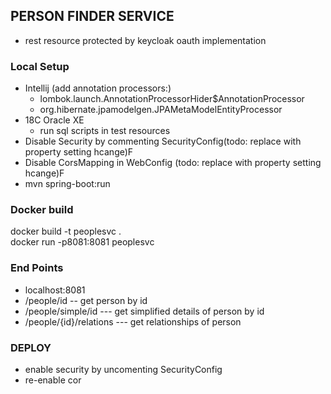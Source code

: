 ##  PERSON FINDER SERVICE
- rest resource protected by keycloak oauth implementation

###  Local Setup
- Intellij (add annotation processors:)  
  - lombok.launch.AnnotationProcessorHider$AnnotationProcessor
  - org.hibernate.jpamodelgen.JPAMetaModelEntityProcessor
- 18C Oracle XE
  - run sql scripts in test resources
- Disable Security by commenting SecurityConfig(todo: replace with property setting hcange)F
- Disable CorsMapping in WebConfig (todo: replace with property setting hcange)F
- mvn spring-boot:run


### Docker build
docker build -t peoplesvc .  
docker run -p8081:8081 peoplesvc

### End Points
- localhost:8081
- /people/id -- get person by id
- /people/simple/id   --- get simplified details of person by id
- /people/{id}/relations    --- get relationships of person


###  DEPLOY
- enable security by uncomenting SecurityConfig
- re-enable cor
